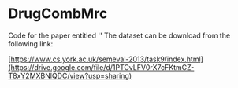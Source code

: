 # DrugCombMrc
Code for the paper entitled '' 
The dataset can be download from the following link:

[https://www.cs.york.ac.uk/semeval-2013/task9/index.html](https://drive.google.com/file/d/1PTCvLFV0rX7cFKtmCZ-T8xY2MXBNlQDC/view?usp=sharing)

